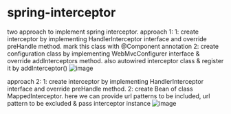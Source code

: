 # spring-interceptor

two approach to implement spring interceptor.
approach 1:
1: create interceptor by implementing HandlerInterceptor interface and override preHandle method. mark this class with @Component annotation
2: create configuration class by implementing WebMvcConfigurer interface & override addInterceptors method. also autowired interceptor class & register it by addInterceptor()
![image](https://user-images.githubusercontent.com/55918816/232717828-d1aa9513-bf98-40f0-a561-d122685f5699.png)

approach 2:
1: create interceptor by implementing HandlerInterceptor interface and override preHandle method.
2: create Bean of class MappedInterceptor. here we can provide url patterns to be included, url pattern to be excluded & pass interceptor instance
![image](https://user-images.githubusercontent.com/55918816/232718785-2cdea608-c511-458b-8ed2-f3f27f3b9e72.png)


